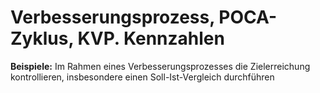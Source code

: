 # Verbesserungsprozess, POCA-Zyklus, KVP. Kennzahlen

**Beispiele:** Im Rahmen eines Verbesserungsprozesses die Zielerreichung kontrollieren, insbesondere einen Soll-Ist-Vergleich durchführen
